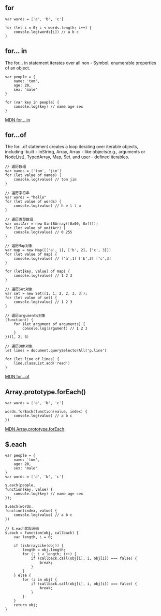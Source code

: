 ## for  

```
var words = ['a', 'b', 'c']

for (let i = 0; i < words.length; i++) {
	console.log(words[i]) // a b c
}
```

## for... in  

The for... in statement iterates over all non - Symbol, enumerable properties of an object.

```
var people = {
	name: 'tom',
	age: 20,
	sex: 'male'
}

for (var key in people) {
	console.log(key) // name age sex
}
```

[MDN for... in](https://developer.mozilla.org/en-US/docs/Web/JavaScript/Reference/Statements/for...in) 

## for...of

The for...of statement creates a loop iterating over iterable objects, including: built - inString, Array, Array - like objects(e.g., arguments or NodeList), TypedArray, Map, Set, and user - defined iterables.

```
// 遍历数组
var names = ['tom', 'jim']
for (let value of names) {
	console.log(value) // tom jim
}

// 遍历字符串
var words = "hello"
for (let value of words) {
	console.log(value) // h e l l o
}

// 遍历类型数组
var unitArr = new Uint8Array([0x00, 0xff]);
for (let value of unitArr) {
	console.log(value) // 0 255
}

// 遍历Map对象
var map = new Map([['a', 1], ['b', 2], ['c', 3]]) 
for (let value of map) {
	console.log(value) // ['a',1] ['b',2] ['c',3]
}

for (let[key, value] of map) {
	console.log(value) // 1 2 3
}

// 遍历Set对象
var set = new Set([1, 1, 2, 2, 3, 3]);
for (let value of set) {
	console.log(value) // 1 2 3
}

// 遍历arguments对象
(function() {
	for (let argument of arguments) {
		console.log(argument) // 1 2 3
	}
})(1, 2, 3)

// 遍历DOM对象
let lines = document.querySelectorAll('p.line')

for (let line of lines) {
	line.classList.add('read')
}
```

[MDN for...of](https://developer.mozilla.org/en-US/docs/Web/JavaScript/Reference/Statements/for...of)  

## Array.prototype.forEach()

```
var words = ['a', 'b', 'c']

words.forEach(function(value, index) {
	console.log(value) // a b c
})
```

[MDN Array.prototype.forEach](https://developer.mozilla.org/en-US/docs/Web/JavaScript/Reference/Global_Objects/Array/forEach)

## $.each

```
var people = {
	name: 'tom',
	age: 20,
	sex: 'male'
}
var words = ['a', 'b', 'c']

$.each(people,
function(key, value) {
	console.log(key) // name age sex
});

$.each(words,
function(index, value) {
	console.log(value) // a b c
})

// $.each实现源码
$.each = function(obj, callback) {
	var length, i = 0;

	if (isArrayLike(obj)) {
		length = obj.length;
		for (; i < length; i++) {
			if (callback.call(obj[i], i, obj[i]) === false) {
				break;
			}
		}
	} else {
		for (i in obj) {
			if (callback.call(obj[i], i, obj[i]) === false) {
				break;
			}
		}
	}
	return obj;
}
```